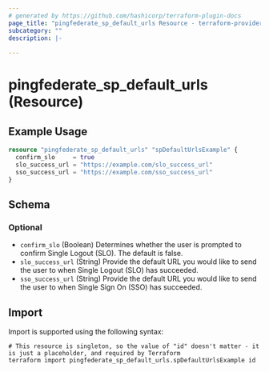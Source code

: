 ```yaml
---
# generated by https://github.com/hashicorp/terraform-plugin-docs
page_title: "pingfederate_sp_default_urls Resource - terraform-provider-pingfederate"
subcategory: ""
description: |-
  
---
```


# pingfederate_sp_default_urls (Resource)



## Example Usage

```terraform
resource "pingfederate_sp_default_urls" "spDefaultUrlsExample" {
  confirm_slo     = true
  slo_success_url = "https://example.com/slo_success_url"
  sso_success_url = "https://example.com/sso_success_url"
}
```

<!-- schema generated by tfplugindocs -->
## Schema

### Optional

- `confirm_slo` (Boolean) Determines whether the user is prompted to confirm Single Logout (SLO). The default is false.
- `slo_success_url` (String) Provide the default URL you would like to send the user to when Single Logout (SLO) has succeeded.
- `sso_success_url` (String) Provide the default URL you would like to send the user to when Single Sign On (SSO) has succeeded.

## Import

Import is supported using the following syntax:

```shell
# This resource is singleton, so the value of "id" doesn't matter - it is just a placeholder, and required by Terraform
terraform import pingfederate_sp_default_urls.spDefaultUrlsExample id
```

